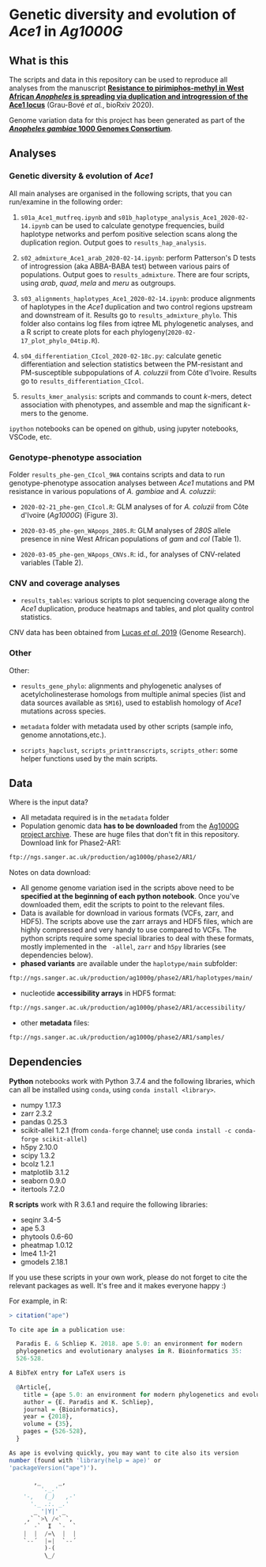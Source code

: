 # Genetic diversity and evolution of *Ace1* in *Ag1000G*

## What is this

The scripts and data in this repository can be used to reproduce all analyses from the manuscript [**Resistance to pirimiphos-methyl in West African *Anopheles* is spreading via duplication and introgression of the Ace1 locus**](https://www.biorxiv.org/content/10.1101/2020.05.18.102343v1) (Grau-Bové *et al.*, bioRxiv 2020).

Genome variation data for this project has been generated as part of the [***Anopheles gambiae* 1000 Genomes Consortium**](https://www.malariagen.net/projects/ag1000g).

## Analyses

### Genetic diversity & evolution of *Ace1*

All main analyses are organised in the following scripts, that you can run/examine in the following order:

1. `s01a_Ace1_mutfreq.ipynb` and `s01b_haplotype_analysis_Ace1_2020-02-14.ipynb` can be used to calculate genotype frequencies, build haplotype networks and perfom positive selection scans along the duplication region. Output goes to `results_hap_analysis`.

2. `s02_admixture_Ace1_arab_2020-02-14.ipynb`: perform Patterson's D tests of introgression (aka ABBA-BABA test) between various pairs of populations. Output goes to `results_admixture`. There are four scripts, using *arab*, *quad*, *mela* and *meru* as outgroups.

3. `s03_alignments_haplotypes_Ace1_2020-02-14.ipynb`: produce alignments of haplotypes in the *Ace1* duplication and two control regions upstream and downstream of it. Results go to `results_admixture_phylo`. This folder also contains log files from iqtree ML phylogenetic analyses, and a R script to create plots for each phylogeny(`2020-02-17_plot_phylo_04tip.R`).

4. `s04_differentiation_CIcol_2020-02-18c.py`: calculate genetic differentiation and selection statistics between the PM-resistant and PM-susceptible subpopulations of *A. coluzzii* from Côte d'Ivoire. Results go to `results_differentiation_CIcol`.

5. `results_kmer_analysis`: scripts and commands to count *k*-mers, detect association with phenotypes, and assemble and map the significant *k*-mers to the genome.

`ipython` notebooks can be opened on github, using jupyter notebooks, VSCode, etc.

### Genotype-phenotype association

Folder `results_phe-gen_CIcol_9WA` contains scripts and data to run genotype-phenotype assocation analyses between *Ace1* mutations and PM resistance in various populations of *A. gambiae* and *A. coluzzii*:

* `2020-02-21_phe-gen_CIcol.R`: GLM analyses of for *A. coluzii* from Côte d'Ivoire (*Ag1000G*) (Figure 3).

* `2020-03-05_phe-gen_WApops_280S.R`: GLM analyses of *280S* allele presence in nine West African populations of *gam* and *col* (Table 1).

* `2020-03-05_phe-gen_WApops_CNVs.R`: id., for analyses of CNV-related variables (Table 2).

### CNV and coverage analyses

* `results_tables`: various scripts to plot sequencing coverage along the *Ace1* duplication, produce heatmaps and tables, and plot quality control statistics.

CNV data has been obtained from [Lucas *et al.* 2019](https://genome.cshlp.org/content/29/8/1250.full) (Genome Research).

### Other

Other:

* `results_gene_phylo`: alignments and phylogenetic analyses of acetylcholinesterase homologs from multiple animal species (list and data sources available as `SM16`), used to establish homology of *Ace1* mutations across species.

* `metadata` folder with metadata used by other scripts (sample info, genome annotations,etc.).

* `scripts_hapclust`, `scripts_printtranscripts`, `scripts_other`: some helper functions used by the main scripts.

## Data

Where is the input data?

* All metadata required is in the `metadata` folder
* Population genomic data **has to be downloaded** from the [Ag1000G project archive](https://www.malariagen.net/projects/ag1000g). These are huge files that don't fit in this repository. Download link for Phase2-AR1:

```bash
ftp://ngs.sanger.ac.uk/production/ag1000g/phase2/AR1/
```

Notes on data download:

* All genome genome variation ised in the scripts above need to be **specified at the beginning of each python notebook**. Once you've downloaded them, edit the scripts to point to the relevant files.
* Data is available for download in various formats (VCFs, zarr, and HDF5). The scripts above use the zarr arrays and HDF5 files, which are highly compressed and very handy to use compared to VCFs. The python scripts require some special libraries to deal with these formats, mostly implemented in the `
-allel`, `zarr` and `h5py` libraries (see dependencies below).
* **phased variants** are available under the `haplotype/main` subfolder:

```bash
ftp://ngs.sanger.ac.uk/production/ag1000g/phase2/AR1/haplotypes/main/
```

* nucleotide **accessibility arrays** in HDF5 format:

```bash
ftp://ngs.sanger.ac.uk/production/ag1000g/phase2/AR1/accessibility/
```

* other **metadata** files:

```bash
ftp://ngs.sanger.ac.uk/production/ag1000g/phase2/AR1/samples/
```

## Dependencies

**Python** notebooks work with Python 3.7.4 and the following libraries, which can all be installed using `conda`, using `conda install <library>`.

* numpy 1.17.3
* zarr 2.3.2
* pandas 0.25.3
* scikit-allel 1.2.1 (from `conda-forge` channel; use `conda install -c conda-forge scikit-allel`)
* h5py 2.10.0
* scipy 1.3.2
* bcolz 1.2.1
* matplotlib 3.1.2
* seaborn 0.9.0
* itertools 7.2.0

**R scripts** work with R 3.6.1 and require the following libraries:

* seqinr 3.4-5
* ape 5.3
* phytools 0.6-60
* pheatmap 1.0.12
* lme4 1.1-21
* gmodels 2.18.1

If you use these scripts in your own work, please do not forget to cite the relevant packages as well. It's free and it makes everyone happy :)

For example, in R:

```R
> citation("ape")

To cite ape in a publication use:

  Paradis E. & Schliep K. 2018. ape 5.0: an environment for modern
  phylogenetics and evolutionary analyses in R. Bioinformatics 35:
  526-528.

A BibTeX entry for LaTeX users is

  @Article{,
    title = {ape 5.0: an environment for modern phylogenetics and evolutionary analyses in {R}},
    author = {E. Paradis and K. Schliep},
    journal = {Bioinformatics},
    year = {2018},
    volume = {35},
    pages = {526-528},
  }

As ape is evolving quickly, you may want to cite also its version
number (found with 'library(help = ape)' or
'packageVersion("ape")').

```

```python
       ,_     _,
         '._.'
    '-,   (_)   ,-'
      '._ .:. _.'
       _ '|Y|' _
     ,` `>\ /<` `,
    ´  -`  I  `-  `
    |  |  /=\  |  |
    `--´  |=|  `--´
          )-(
          \_/
```
